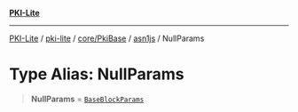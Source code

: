 [**PKI-Lite**](../../../../../../README.md)

---

[PKI-Lite](../../../../../../README.md) / [pki-lite](../../../../../README.md) / [core/PkiBase](../../../README.md) / [asn1js](../README.md) / NullParams

# Type Alias: NullParams

> **NullParams** = [`BaseBlockParams`](../interfaces/BaseBlockParams.md)
